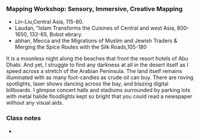 ### Mapping Workshop: Sensory, Immersive, Creative Mapping

- Lin-Liu,Central Asia, 115-80.
- Laudan, "Islam Transforms the Cuisines of Central and west Asia, 800-1650, 132-65, Bobst ebrary.
- abhan, Mecca and the Migrations of Muslim and Jewish Traders & Merging the Spice Routes with the Silk Roads,105-180

It is a moonless night along the beaches that front the resort hotels of Abu Dhabi. And yet, I struggle to find any darkness at all in the desert itself as I speed across a stretch of the Arabian Peninsula. The land itself remains illuminated with as many foot-candles as crude oil can buy. There are roving spotlights, laser shows dancing across the bay, and blazing digital billboards. I glimpse concert halls and stadiums surrounded by parking lots with metal halide floodlights kept so bright that you could read a newspaper without any visual aids.

### Class notes

- 
